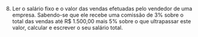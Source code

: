 8. Ler o salário fixo e o valor das vendas efetuadas pelo vendedor de uma empresa.
Sabendo-se que ele recebe uma comissão de 3% sobre o total das vendas até R$ 1.500,00
mais 5% sobre o que ultrapassar este valor, calcular e escrever o seu salário total.